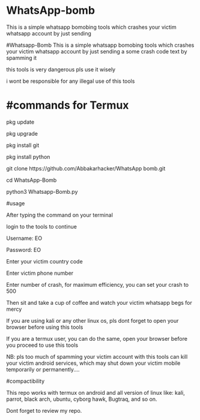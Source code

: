# WhatsApp-bomb
This is a simple whatsapp bomobing tools which crashes your victim whatsapp account by just sending

#Whatsapp-Bomb
 This is a simple whatsapp bomobing tools which crashes your victim whatsapp account by just sending a some crash code text by spamming it


 
<p> this tools is very dangerous pls use it wisely  </p>
 <p>i wont be responsible for any illegal use of this tools</p>



<h1>#commands for Termux </h1>
<p>pkg update </p>
<p>pkg upgrade </p>
<p>pkg install git </p>
<p>pkg install python </p>
<p>git clone https://github.com/Abbakarhacker/WhatsApp bomb.git</p>
 <p> cd WhatsApp-Bomb</p>
<p>  python3 Whatsapp-Bomb.py</p>


<p>#usage</p>


 <p>After typing the command on your terminal</p>
<p> login to the tools to continue</p>


 <p>Username: EO</p>
<p> Password: EO</p>

 <p>Enter your victim country code</p>
<p> Enter victim phone number</p>

<p> Enter number of crash, for maximum efficiency, you can set your crash to 500</p>

<p> Then sit and take a cup of coffee and watch your victim whatsapp begs for mercy</p>

<p> If you are using kali or any other linux os, pls dont forget to open your browser before using this tools</p>

<p> If you are a termux user, you can do the same, open your browser before you proceed to use this tools</p>
    
<p> NB: pls too much of spamming your victim account with this tools can kill your victim android services, which may shut down your victim mobile temporarily or permanently....</p>



#compactibility

<p> This repo works with termux on android and all version of linux like: kali, parrot, black arch, ubuntu, cyborg hawk, Bugtraq, and so on.</p>
<p> Dont forget to review my repo.</p>
